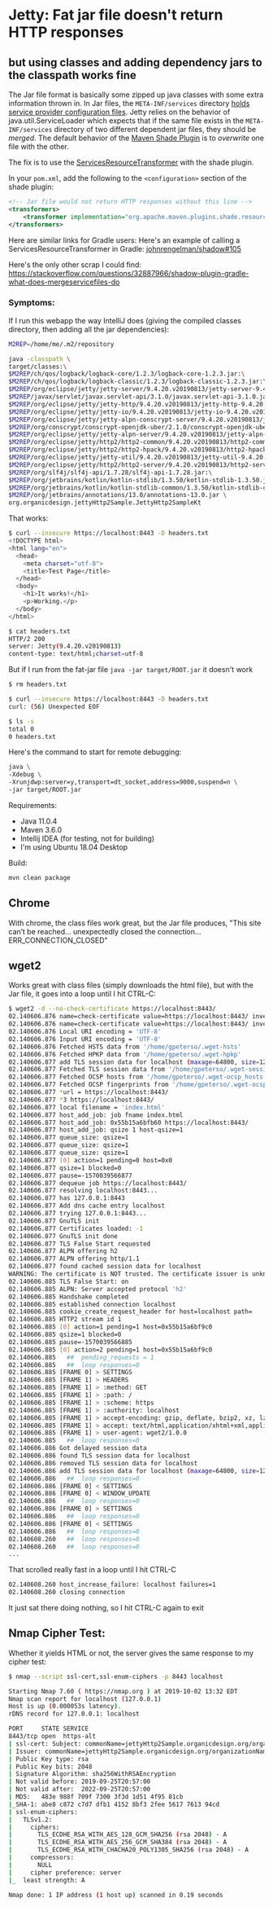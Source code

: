 # Jetty: Fat jar file doesn't return HTTP responses
## but using classes and adding dependency jars to the classpath works fine
The Jar file format is basically some zipped up java classes with some extra information thrown in.
In Jar files, the `META-INF/services` directory [holds service provider configuration files](https://docs.oracle.com/javase/7/docs/technotes/guides/jar/jar.html#Provider_Configuration_File).
Jetty relies on the behavior of java.util.ServiceLoader which expects that if the same file exists in the `META-INF/services` directory of two different dependent jar files, they should be *merged*.
The default behavior of the [Maven Shade Plugin](https://maven.apache.org/plugins/maven-shade-plugin/) is to *overwrite* one file with the other.

The fix is to use the [ServicesResourceTransformer](https://maven.apache.org/plugins/maven-shade-plugin/examples/resource-transformers.html#ServicesResourceTransformer)
with the shade plugin.

In your `pom.xml`, add the following to the `<configuration>` section of the shade plugin:
```xml
<!-- Jar file would not return HTTP responses without this line -->
<transformers>
    <transformer implementation="org.apache.maven.plugins.shade.resource.ServicesResourceTransformer"/>
</transformers>
```

Here are similar links for Gradle users:
Here's an example of calling a ServicesResourceTransformer in Gradle:
[johnrengelman/shadow#105](https://github.com/johnrengelman/shadow/issues/105)

Here's the only other scrap I could find:
https://stackoverflow.com/questions/32887966/shadow-plugin-gradle-what-does-mergeservicefiles-do

### Symptoms:
If I run this webapp the way IntelliJ does (giving the compiled classes directory, then adding all the jar dependencies):

```bash
M2REP=/home/me/.m2/repository

java -classpath \
target/classes:\
$M2REP/ch/qos/logback/logback-core/1.2.3/logback-core-1.2.3.jar:\
$M2REP/ch/qos/logback/logback-classic/1.2.3/logback-classic-1.2.3.jar:\
$M2REP/org/eclipse/jetty/jetty-server/9.4.20.v20190813/jetty-server-9.4.20.v20190813.jar:\
$M2REP/javax/servlet/javax.servlet-api/3.1.0/javax.servlet-api-3.1.0.jar:\
$M2REP/org/eclipse/jetty/jetty-http/9.4.20.v20190813/jetty-http-9.4.20.v20190813.jar:\
$M2REP/org/eclipse/jetty/jetty-io/9.4.20.v20190813/jetty-io-9.4.20.v20190813.jar:\
$M2REP/org/eclipse/jetty/jetty-alpn-conscrypt-server/9.4.20.v20190813/jetty-alpn-conscrypt-server-9.4.20.v20190813.jar:\
$M2REP/org/conscrypt/conscrypt-openjdk-uber/2.1.0/conscrypt-openjdk-uber-2.1.0.jar:\
$M2REP/org/eclipse/jetty/jetty-alpn-server/9.4.20.v20190813/jetty-alpn-server-9.4.20.v20190813.jar:\
$M2REP/org/eclipse/jetty/http2/http2-common/9.4.20.v20190813/http2-common-9.4.20.v20190813.jar:\
$M2REP/org/eclipse/jetty/http2/http2-hpack/9.4.20.v20190813/http2-hpack-9.4.20.v20190813.jar:\
$M2REP/org/eclipse/jetty/jetty-util/9.4.20.v20190813/jetty-util-9.4.20.v20190813.jar:\
$M2REP/org/eclipse/jetty/http2/http2-server/9.4.20.v20190813/http2-server-9.4.20.v20190813.jar:\
$M2REP/org/slf4j/slf4j-api/1.7.28/slf4j-api-1.7.28.jar:\
$M2REP/org/jetbrains/kotlin/kotlin-stdlib/1.3.50/kotlin-stdlib-1.3.50.jar:\
$M2REP/org/jetbrains/kotlin/kotlin-stdlib-common/1.3.50/kotlin-stdlib-common-1.3.50.jar:\
$M2REP/org/jetbrains/annotations/13.0/annotations-13.0.jar \
org.organicdesign.jettyHttp2Sample.JettyHttp2SampleKt
```

That works:
```bash
$ curl --insecure https://localhost:8443 -D headers.txt
<!DOCTYPE html>
<html lang="en">
  <head>
    <meta charset="utf-8">
    <title>Test Page</title>
  </head>
  <body>
    <h1>It works!</h1>
    <p>Working.</p>
  </body>
</html>

$ cat headers.txt
HTTP/2 200
server: Jetty(9.4.20.v20190813)
content-type: text/html;charset=utf-8
```

But if I run from the fat-jar file `java -jar target/ROOT.jar` it doesn't work
```bash
$ rm headers.txt

$ curl --insecure https://localhost:8443 -D headers.txt
curl: (56) Unexpected EOF

$ ls -s
total 0
0 headers.txt
```

Here's the command to start for remote debugging:
```bash
java \
-Xdebug \
-Xrunjdwp:server=y,transport=dt_socket,address=9000,suspend=n \
-jar target/ROOT.jar
```

Requirements:
 - Java 11.0.4
 - Maven 3.6.0
 - Intellij IDEA (for testing, not for building)
 - I'm using Ubuntu 18.04 Desktop

Build:
```bash
mvn clean package
```

## Chrome
With chrome, the class files work great, but the Jar file produces, "This site can’t be reached... unexpectedly closed the connection... ERR_CONNECTION_CLOSED"

## wget2
Works great with class files (simply downloads the html file), but with the Jar file, it goes into a loop until I hit CTRL-C:

```bash
$ wget2 -d --no-check-certificate https://localhost:8443/
02.140606.876 name=check-certificate value=https://localhost:8443/ invert=1
02.140606.876 name=check-certificate value=https://localhost:8443/ invert=1
02.140606.876 Local URI encoding = 'UTF-8'
02.140606.876 Input URI encoding = 'UTF-8'
02.140606.876 Fetched HSTS data from '/home/gpeterso/.wget-hsts'
02.140606.876 Fetched HPKP data from '/home/gpeterso/.wget-hpkp'
02.140606.877 add TLS session data for localhost (maxage=64800, size=1260)
02.140606.877 Fetched TLS session data from '/home/gpeterso/.wget-session'
02.140606.877 Fetched OCSP hosts from '/home/gpeterso/.wget-ocsp_hosts'
02.140606.877 Fetched OCSP fingerprints from '/home/gpeterso/.wget-ocsp'
02.140606.877 *url = https://localhost:8443/
02.140606.877 *3 https://localhost:8443/
02.140606.877 local filename = 'index.html'
02.140606.877 host_add_job: job fname index.html
02.140606.877 host_add_job: 0x55b15a6bfb60 https://localhost:8443/
02.140606.877 host_add_job: qsize 1 host-qsize=1
02.140606.877 queue_size: qsize=1
02.140606.877 queue_size: qsize=1
02.140606.877 queue_size: qsize=1
02.140606.877 [0] action=1 pending=0 host=0x0
02.140606.877 qsize=1 blocked=0
02.140606.877 pause=-1570039566877
02.140606.877 dequeue job https://localhost:8443/
02.140606.877 resolving localhost:8443...
02.140606.877 has 127.0.0.1:8443
02.140606.877 Add dns cache entry localhost
02.140606.877 trying 127.0.0.1:8443...
02.140606.877 GnuTLS init
02.140606.877 Certificates loaded: -1
02.140606.877 GnuTLS init done
02.140606.877 TLS False Start requested
02.140606.877 ALPN offering h2
02.140606.877 ALPN offering http/1.1
02.140606.877 found cached session data for localhost
WARNING: The certificate is NOT trusted. The certificate issuer is unknown.
02.140606.885 TLS False Start: on
02.140606.885 ALPN: Server accepted protocol 'h2'
02.140606.885 Handshake completed
02.140606.885 established connection localhost
02.140606.885 cookie_create_request_header for host=localhost path=
02.140606.885 HTTP2 stream id 1
02.140606.885 [0] action=1 pending=1 host=0x55b15a6bf9c0
02.140606.885 qsize=1 blocked=0
02.140606.885 pause=-1570039566885
02.140606.885 [0] action=2 pending=1 host=0x55b15a6bf9c0
02.140606.885   ##  pending_requests = 1
02.140606.885   ##  loop responses=0
02.140606.885 [FRAME 0] > SETTINGS
02.140606.885 [FRAME 1] > HEADERS
02.140606.885 [FRAME 1] > :method: GET
02.140606.885 [FRAME 1] > :path: /
02.140606.885 [FRAME 1] > :scheme: https
02.140606.885 [FRAME 1] > :authority: localhost
02.140606.885 [FRAME 1] > accept-encoding: gzip, deflate, bzip2, xz, lzma
02.140606.885 [FRAME 1] > accept: text/html,application/xhtml+xml,application/xml;q=0.9,*/*;q=0.8
02.140606.885 [FRAME 1] > user-agent: wget2/1.0.0
02.140606.885   ##  loop responses=0
02.140606.886 Got delayed session data
02.140606.886 found TLS session data for localhost
02.140606.886 removed TLS session data for localhost
02.140606.886 add TLS session data for localhost (maxage=64800, size=1260)
02.140606.886   ##  loop responses=0
02.140606.886 [FRAME 0] < SETTINGS
02.140606.886 [FRAME 0] < WINDOW_UPDATE
02.140606.886   ##  loop responses=0
02.140606.886 [FRAME 0] > SETTINGS
02.140606.886   ##  loop responses=0
02.140606.886 [FRAME 0] < SETTINGS
02.140606.886   ##  loop responses=0
02.140608.260   ##  loop responses=0
02.140608.260   ##  loop responses=0
...
```

That scrolled really fast in a loop until I hit CTRL-C

```bash
02.140608.260 host_increase_failure: localhost failures=1
02.140608.260 closing connection
```

It just sat there doing nothing, so I hit CTRL-C again to exit


## Nmap Cipher Test:
Whether it yields HTML or not, the server gives the same response to my cipher test:
```bash
$ nmap --script ssl-cert,ssl-enum-ciphers -p 8443 localhost

Starting Nmap 7.60 ( https://nmap.org ) at 2019-10-02 13:32 EDT
Nmap scan report for localhost (127.0.0.1)
Host is up (0.000053s latency).
rDNS record for 127.0.0.1: localhost

PORT     STATE SERVICE
8443/tcp open  https-alt
| ssl-cert: Subject: commonName=jettyHttp2Sample.organicdesign.org/organizationName=OrganicDesign/stateOrProvinceName=South Carolina/countryName=US
| Issuer: commonName=jettyHttp2Sample.organicdesign.org/organizationName=OrganicDesign/stateOrProvinceName=South Carolina/countryName=US
| Public Key type: rsa
| Public Key bits: 2048
| Signature Algorithm: sha256WithRSAEncryption
| Not valid before: 2019-09-25T20:57:00
| Not valid after:  2022-09-25T20:57:00
| MD5:   483e 988f 709f 7300 3f3d 1d51 4f95 81cb
|_SHA-1: abe8 c872 c7d7 dfb1 4152 8bf3 2fee 5617 7613 94cd
| ssl-enum-ciphers:
|   TLSv1.2:
|     ciphers:
|       TLS_ECDHE_RSA_WITH_AES_128_GCM_SHA256 (rsa 2048) - A
|       TLS_ECDHE_RSA_WITH_AES_256_GCM_SHA384 (rsa 2048) - A
|       TLS_ECDHE_RSA_WITH_CHACHA20_POLY1305_SHA256 (rsa 2048) - A
|     compressors:
|       NULL
|     cipher preference: server
|_  least strength: A

Nmap done: 1 IP address (1 host up) scanned in 0.19 seconds
```
